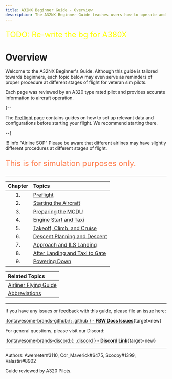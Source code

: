 ```yaml
---
title: A32NX Beginner Guide - Overview
description: The A32NX Beginner Guide teaches users how to operate and fly the FlyByWire A32NX aircraft.
---
```


<link rel="stylesheet" href="../../../stylesheets/toc-tables.css">

<p style="color:yellow; font-size:24px;">TODO: Re-write the bg for A380X</p>

# Overview

Welcome to the A32NX Beginner's Guide. Although this guide is tailored towards beginners, each topic below may even serve as reminders of proper procedure at different stages of flight for veteran sim pilots.

Each page was reviewed by an A320 type rated pilot and provides accurate information to aircraft operation.

{--

The [Preflight](01_preflight) page contains guides on how to set up relevant data and configurations before starting your flight. We recommend starting there.

--}

!!! info "Airline SOP"
    Please be aware that different airlines may have slightly different procedures at different stages of flight.

<p style="color:coral; font-size:24px;">This is for simulation purposes only.</p>

---

| Chapter | Topics                                                |
|:-------:|:------------------------------------------------------|
|   1.    | [Preflight](01_preflight)                             |
|   2.    | [Starting the Aircraft](02_cockpit-preparation)     |
|   3.    | [Preparing the MCDU](03_preparing-fms)               |
|   4.    | [Engine Start and Taxi](04_engine-start-taxi)         |
|   5.    | [Takeoff, Climb, and Cruise](05_takeoff-climb-cruise) |
|   6.    | [Descent Planning and Descent](06_descent)            |
|   7.    | [Approach and ILS Landing](07_landing)                |
|   8.    | [After Landing and Taxi to Gate](08_after-landing)    |
|   9.    | [Powering Down](09_powering-down)                     |

| Related Topics                                                            |
|:--------------------------------------------------------------------------|
| [Airliner Flying Guide](../../airliner/airliner-flying-guide/overview.md) |                                             |
| [Abbreviations](../../airliner/abbreviations.md)                          |

---

If you have any issues or feedback with this guide, please file an issue here:

[:fontawesome-brands-github:{: .github } -  **FBW Docs Issues**](https://github.com/flybywiresim/docs/issues){target=new}

For general questions, please visit our Discord:

[:fontawesome-brands-discord:{: .discord } - **Discord Link**](https://discord.gg/flybywire){target=new}

---

Authors: Awemeter#3110, Cdr_Maverick#6475, Scoopy#1399, Valastiri#8902

Guide reviewed by A320 Pilots.
